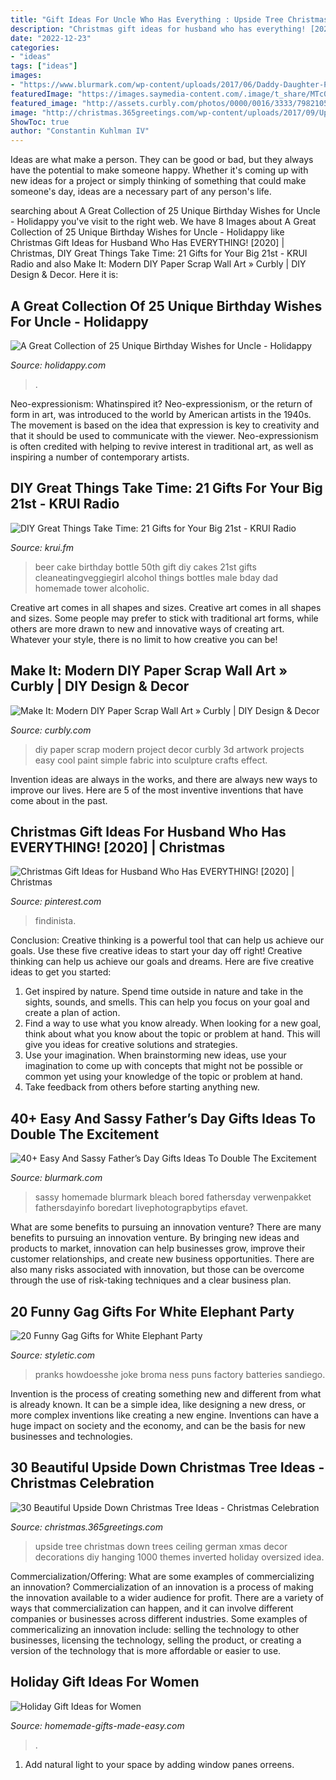 ```yaml
---
title: "Gift Ideas For Uncle Who Has Everything : Upside Tree Christmas Down Trees Ceiling German Xmas Decor Decorations Diy Hanging 1000 Themes Inverted Holiday Oversized Idea"
description: "Christmas gift ideas for husband who has everything! [2020]"
date: "2022-12-23"
categories:
- "ideas"
tags: ["ideas"]
images:
- "https://www.blurmark.com/wp-content/uploads/2017/06/Daddy-Daughter-Photo-Frame.jpg"
featuredImage: "https://images.saymedia-content.com/.image/t_share/MTc0MjcwNTM2MjUwMDQxODUy/birthday-wishes-for-uncle.png"
featured_image: "http://assets.curbly.com/photos/0000/0016/3333/7982105991_9315241af7_o_large_jpg.jpg?1358282903"
image: "http://christmas.365greetings.com/wp-content/uploads/2017/09/Upside-Down-Christmas-Tree-Ideas-30.jpg"
ShowToc: true
author: "Constantin Kuhlman IV"
---
```



Ideas are what make a person. They can be good or bad, but they always have the potential to make someone happy. Whether it's coming up with new ideas for a project or simply thinking of something that could make someone's day, ideas are a necessary part of any person's life.

	

		
searching about A Great Collection of 25 Unique Birthday Wishes for Uncle - Holidappy you've visit to the right web. We have 8 Images about A Great Collection of 25 Unique Birthday Wishes for Uncle - Holidappy like Christmas Gift Ideas for Husband Who Has EVERYTHING! [2020] | Christmas, DIY Great Things Take Time: 21 Gifts for Your Big 21st - KRUI Radio and also Make It: Modern DIY Paper Scrap Wall Art » Curbly | DIY Design &amp; Decor. Here it is:
		
    
## A Great Collection Of 25 Unique Birthday Wishes For Uncle - Holidappy

<img loading=lazy src="https://images.saymedia-content.com/.image/t_share/MTc0MjcwNTM2MjUwMDQxODUy/birthday-wishes-for-uncle.png" onerror="this.onerror=null;this.src='https://tse1.mm.bing.net/th?id=OIP.qFRTVynT076sMy35-avzlAHaDj&amp;pid=15.1';" alt="A Great Collection of 25 Unique Birthday Wishes for Uncle - Holidappy">

_Source: holidappy.com_

>. 

	

Neo-expressionism: Whatinspired it?
Neo-expressionism, or the return of form in art, was introduced to the world by American artists in the 1940s. The movement is based on the idea that expression is key to creativity and that it should be used to communicate with the viewer. Neo-expressionism is often credited with helping to revive interest in traditional art, as well as inspiring a number of contemporary artists.

    
## DIY Great Things Take Time: 21 Gifts For Your Big 21st - KRUI Radio

<img loading=lazy src="http://krui.fm/wordpress/wp-content/uploads/2016/06/How-to-Make-Beer-Bottle-Cake-14-681x1024.jpg" onerror="this.onerror=null;this.src='https://tse4.mm.bing.net/th?id=OIP.exr9QbfajEFB8IMXzs0xZAHaLI&amp;pid=15.1';" alt="DIY Great Things Take Time: 21 Gifts for Your Big 21st - KRUI Radio">

_Source: krui.fm_

>beer cake birthday bottle 50th gift diy cakes 21st gifts cleaneatingveggiegirl alcohol things bottles male bday dad homemade tower alcoholic. 

	

Creative art comes in all shapes and sizes.
Creative art comes in all shapes and sizes. Some people may prefer to stick with traditional art forms, while others are more drawn to new and innovative ways of creating art. Whatever your style, there is no limit to how creative you can be!

    
## Make It: Modern DIY Paper Scrap Wall Art » Curbly | DIY Design &amp; Decor

<img loading=lazy src="http://assets.curbly.com/photos/0000/0016/3333/7982105991_9315241af7_o_large_jpg.jpg?1358282903" onerror="this.onerror=null;this.src='https://tse2.mm.bing.net/th?id=OIP.8BwsSNpaC6DR6mBonFUXfQHaLH&amp;pid=15.1';" alt="Make It: Modern DIY Paper Scrap Wall Art » Curbly | DIY Design &amp; Decor">

_Source: curbly.com_

>diy paper scrap modern project decor curbly 3d artwork projects easy cool paint simple fabric into sculpture crafts effect. 

	

Invention ideas are always in the works, and there are always new ways to improve our lives. Here are 5 of the most inventive inventions that have come about in the past.

    
## Christmas Gift Ideas For Husband Who Has EVERYTHING! [2020] | Christmas

<img loading=lazy src="https://i.pinimg.com/736x/c4/a8/e2/c4a8e2aeb5e1cfb8bde34dc799e2c41d.jpg" onerror="this.onerror=null;this.src='https://tse2.mm.bing.net/th?id=OIP.gayX8CPkiqjPLoLXJuHmGQHaLG&amp;pid=15.1';" alt="Christmas Gift Ideas for Husband Who Has EVERYTHING! [2020] | Christmas">

_Source: pinterest.com_

>findinista. 

	

Conclusion: Creative thinking is a powerful tool that can help us achieve our goals. Use these five creative ideas to start your day off right!
Creative thinking can help us achieve our goals and dreams. Here are five creative ideas to get you started: 
1. Get inspired by nature. Spend time outside in nature and take in the sights, sounds, and smells. This can help you focus on your goal and create a plan of action. 
2. Find a way to use what you know already. When looking for a new goal, think about what you know about the topic or problem at hand. This will give you ideas for creative solutions and strategies. 
3. Use your imagination. When brainstorming new ideas, use your imagination to come up with concepts that might not be possible or common yet using your knowledge of the topic or problem at hand. 
4. Take feedback from others before starting anything new.

    
## 40+ Easy And Sassy Father’s Day Gifts Ideas To Double The Excitement

<img loading=lazy src="https://www.blurmark.com/wp-content/uploads/2017/06/Daddy-Daughter-Photo-Frame.jpg" onerror="this.onerror=null;this.src='https://tse2.mm.bing.net/th?id=OIP.wayntZwxHz-c5keWKO1xygHaJ4&amp;pid=15.1';" alt="40+ Easy And Sassy Father’s Day Gifts Ideas To Double The Excitement">

_Source: blurmark.com_

>sassy homemade blurmark bleach bored fathersday verwenpakket fathersdayinfo boredart livephotograpbytips efavet. 

	

What are some benefits to pursuing an innovation venture?
There are many benefits to pursuing an innovation venture. By bringing new ideas and products to market, innovation can help businesses grow, improve their customer relationships, and create new business opportunities. There are also many risks associated with innovation, but those can be overcome through the use of risk-taking techniques and a clear business plan.

    
## 20 Funny Gag Gifts For White Elephant Party

<img loading=lazy src="https://styletic.com/wp-content/uploads/2015/11/gag-gifts/14-funny-gag-gifts.jpg" onerror="this.onerror=null;this.src='https://tse1.mm.bing.net/th?id=OIP.jDa6xjrXwxdpUwPpNGkw6QHaJ4&amp;pid=15.1';" alt="20 Funny Gag Gifts for White Elephant Party">

_Source: styletic.com_

>pranks howdoesshe joke broma ness puns factory batteries sandiego. 

	

Invention is the process of creating something new and different from what is already known. It can be a simple idea, like designing a new dress, or more complex inventions like creating a new engine. Inventions can have a huge impact on society and the economy, and can be the basis for new businesses and technologies.

    
## 30 Beautiful Upside Down Christmas Tree Ideas - Christmas Celebration

<img loading=lazy src="http://christmas.365greetings.com/wp-content/uploads/2017/09/Upside-Down-Christmas-Tree-Ideas-30.jpg" onerror="this.onerror=null;this.src='https://tse2.mm.bing.net/th?id=OIP.37q7xxhli8bRyiSM7-GAegHaLJ&amp;pid=15.1';" alt="30 Beautiful Upside Down Christmas Tree Ideas - Christmas Celebration">

_Source: christmas.365greetings.com_

>upside tree christmas down trees ceiling german xmas decor decorations diy hanging 1000 themes inverted holiday oversized idea. 

	

Commercialization/Offering: What are some examples of commercializing an innovation?
Commercialization of an innovation is a process of making the innovation available to a wider audience for profit. There are a variety of ways that commercialization can happen, and it can involve different companies or businesses across different industries. Some examples of commericalizing an innovation include: selling the technology to other businesses, licensing the technology, selling the product, or creating a version of the technology that is more affordable or easier to use.

    
## Holiday Gift Ideas For Women

<img loading=lazy src="https://www.homemade-gifts-made-easy.com/image-files/how-to-make-a-book-800x474.jpg" onerror="this.onerror=null;this.src='https://tse4.mm.bing.net/th?id=OIP.TvS2laXvwE-a0rtD5rSB1gHaEY&amp;pid=15.1';" alt="Holiday Gift Ideas for Women">

_Source: homemade-gifts-made-easy.com_

>. 

	

1. Add natural light to your space by adding window panes orreens.

